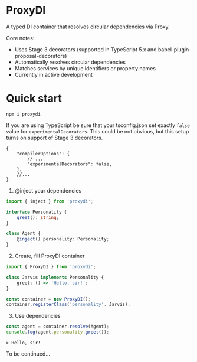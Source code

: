 # ProxyDI

A typed DI container that resolves circular dependencies via Proxy.

Core notes:

- Uses Stage 3 decorators (supported in TypeScript 5.x and babel-plugin-proposal-decorators)
- Automatically resolves circular dependencies
- Matches services by unique identifiers or property names
- Currently in active development

# Quick start

```shell
npm i proxydi
```

If you are using TypeScript be sure that your tsconfig.json set exactly `false` value for `experimentalDecorators`. This could be not obvious, but this setup turns on support of Stage 3 decorators.

```jsonc
{
    "compilerOptions": {
        // ...
        "experimentalDecorators": false,
    },
    //...
}
```

1. @inject your dependencies

```typescript
import { inject } from 'proxydi';

interface Personality {
    greet(): string;
}

class Agent {
    @inject() personality: Personality;
}
```

2. Create, fill ProxyDI container

```typescript
import { ProxyDI } from 'proxydi';

class Jarvis implements Personality {
    greet: () => 'Hello, sir!';
}

const container = new ProxyDI();
container.registerClass('personality', Jarvis);
```

3. Use dependencies

```typescript
const agent = container.resolve(Agent);
console.log(agent.personality.greet());
```

```shell
> Hello, sir!
```

To be continued...
